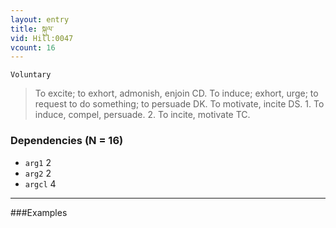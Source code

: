 ```yaml
---
layout: entry
title: སྐུལ་
vid: Hill:0047
vcount: 16
---
```

`Voluntary` 
> To excite; to exhort, admonish, enjoin CD\.
To induce; exhort, urge; to request to do something; to persuade DK\.
 To motivate, incite DS\.
 1\.
 To induce, compel, persuade\.
 2\.
 To incite, motivate TC\.

### Dependencies (N = 16)
* `arg1` 2
* `arg2` 2
* `argcl` 4

---

###Examples



